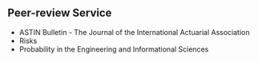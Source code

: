 ## Peer-review Service

- ASTIN Bulletin - The Journal of the International Actuarial Association
- Risks
- Probability in the Engineering and Informational Sciences
